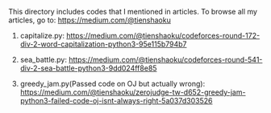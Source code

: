 This directory includes codes that I mentioned in articles.
To browse all my articles, go to: https://medium.com/@tienshaoku

1. capitalize.py: 
https://medium.com/@tienshaoku/codeforces-round-172-div-2-word-capitalization-python3-95e115b794b7

2. sea_battle.py:
https://medium.com/@tienshaoku/codeforces-round-541-div-2-sea-battle-python3-9dd024ff8e85

3. greedy_jam.py(Passed code on OJ but actually wrong):
https://medium.com/@tienshaoku/zerojudge-tw-d652-greedy-jam-python3-failed-code-oj-isnt-always-right-5a037d303526

